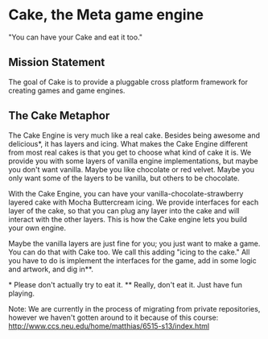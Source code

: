 # Cake, the Meta game engine #
"You can have your Cake and eat it too."

## Mission Statement ##
The goal of Cake is to provide a pluggable cross platform framework for creating games and game engines.

## The Cake Metaphor ##
The Cake Engine is very much like a real cake. Besides being awesome and delicious&#42;, it has layers and icing. What makes the Cake Engine different from most real cakes is that you get to choose what kind of cake it is. We provide you with some layers of vanilla engine implementations, but maybe you don't want vanilla. Maybe you like chocolate or red velvet. Maybe you only want some of the layers to be vanilla, but others to be chocolate.
 
With the Cake Engine, you can have your vanilla-chocolate-strawberry layered cake with Mocha Buttercream icing. We provide interfaces for each layer of the cake, so that you can plug any layer into the cake and will interact with the other layers. This is how the Cake engine lets you build your own engine. 

Maybe the vanilla layers are just fine for you; you just want to make a game. You can do that with Cake too. We call this adding "icing to the cake." All you have to do is implement the interfaces for the game, add in some logic and artwork, and dig in&#42;&#42;.


&#42; Please don't actually try to eat it.
&#42;&#42; Really, don't eat it. Just have fun playing.

Note: We are currently in the process of migrating from private repositories, however we haven't gotten around to it because of this course: http://www.ccs.neu.edu/home/matthias/6515-s13/index.html
